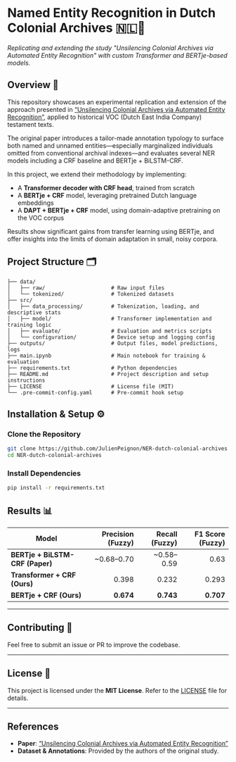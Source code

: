 # **Named Entity Recognition in Dutch Colonial Archives** 🇳🇱📜
_Replicating and extending the study "Unsilencing Colonial Archives via Automated Entity Recognition" with custom Transformer and BERTje-based models._

## Overview 📜
This repository showcases an experimental replication and extension of the approach presented in [“Unsilencing Colonial Archives via Automated Entity Recognition”](https://arxiv.org/abs/2210.02194), applied to historical VOC (Dutch East India Company) testament texts.

The original paper introduces a tailor-made annotation typology to surface both named and unnamed entities—especially marginalized individuals omitted from conventional archival indexes—and evaluates several NER models including a CRF baseline and BERTje + BiLSTM-CRF.

In this project, we extend their methodology by implementing:
- A **Transformer decoder with CRF head**, trained from scratch
- A **BERTje + CRF** model, leveraging pretrained Dutch language embeddings
- A **DAPT + BERTje + CRF** model, using domain-adaptive pretraining on the VOC corpus

Results show significant gains from transfer learning using BERTje, and offer insights into the limits of domain adaptation in small, noisy corpora.

## Project Structure 🗂️

```plaintext
├── data/
│   ├── raw/                     # Raw input files
│   └── tokenized/               # Tokenized datasets
├── src/
│   ├── data_processing/         # Tokenization, loading, and descriptive stats
│   ├── model/                   # Transformer implementation and training logic
│   ├── evaluate/                # Evaluation and metrics scripts
│   └── configuration/           # Device setup and logging config
├── outputs/                     # Output files, model predictions, logs
├── main.ipynb                   # Main notebook for training & evaluation
├── requirements.txt             # Python dependencies
├── README.md                    # Project description and setup instructions
├── LICENSE                      # License file (MIT)
└── .pre-commit-config.yaml      # Pre-commit hook setup
```

## Installation & Setup ⚙️

### Clone the Repository

```bash
git clone https://github.com/JulienPeignon/NER-dutch-colonial-archives
cd NER-dutch-colonial-archives
```

### Install Dependencies

```bash
pip install -r requirements.txt
```

## Results 📊

| Model                          | Precision (Fuzzy) | Recall (Fuzzy) | F1 Score (Fuzzy) |
|--------------------------------|------------------:|---------------:|-----------------:|
| **BERTje + BiLSTM-CRF (Paper)**| ~0.68–0.70        | ~0.58–0.59     | 0.63             |
| **Transformer + CRF (Ours)**   | 0.398             | 0.232          | 0.293            |
| **BERTje + CRF (Ours)**        | **0.674**         | **0.743**      | **0.707**        |

---

## Contributing 🙌

Feel free to submit an issue or PR to improve the codebase.

---

## License 📝

This project is licensed under the **MIT License**. Refer to the [LICENSE](LICENSE) file for details.

---

## References

- **Paper**: [“Unsilencing Colonial Archives via Automated Entity Recognition”](https://arxiv.org/abs/2210.02194)
- **Dataset & Annotations**: Provided by the authors of the original study.

